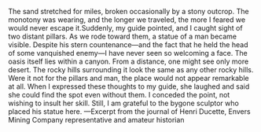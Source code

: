 The sand stretched for miles, broken occasionally by a stony outcrop. The monotony was wearing, and the longer we traveled, the more I feared we would never escape it.Suddenly, my guide pointed, and I caught sight of two distant pillars. As we rode toward them, a statue of a man became visible. Despite his stern countenance—and the fact that he held the head of some vanquished enemy—I have never seen so welcoming a face.
The oasis itself lies within a canyon. From a distance, one might see only more desert. The rocky hills surrounding it look the same as any other rocky hills. Were it not for the pillars and man, the place would not appear remarkable at all. When I expressed these thoughts to my guide, she laughed and said she could find the spot even without them. I conceded the point, not wishing to insult her skill. Still, I am grateful to the bygone sculptor who placed his statue here.
—Excerpt from the journal of Henri Ducette, Envers Mining Company representative and amateur historian